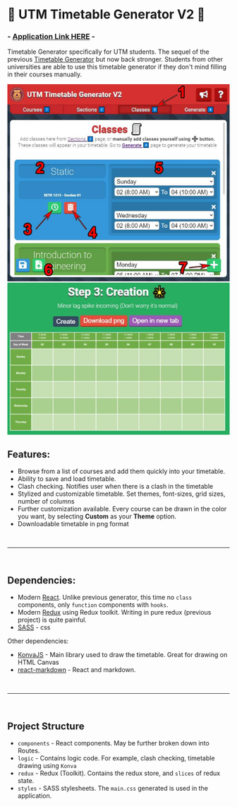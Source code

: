 # 📅 UTM Timetable Generator V2 📅

### - [__Application Link HERE__](https://admijw.github.io/UTM-Timetable-Generator-V2/) -

Timetable Generator specifically for UTM students. The sequel of the previous [Timetable Generator](https://github.com/AdmiJW/UTM_Timetable_Generator) but now back stronger. Students from other universities are able to use this timetable generator if they don't mind filling in their courses manually.

![Screenshot of the application](/public/img/tutorial4_guide.jpg)
![Screenshot of the application 2](/public/img/tutorial5_guide3.jpg)

## Features:

* Browse from a list of courses and add them quickly into your timetable.
* Ability to save and load timetable. 
* Clash checking. Notifies user when there is a clash in the timetable
* Stylized and customizable timetable. Set themes, font-sizes, grid sizes, number of columns
* Further customization available. Every course can be drawn in the color you want, by selecting __Custom__ as your __Theme__ option.
* Downloadable timetable in png format

<br>

---
<br>

## Dependencies:

* Modern [React](https://reactjs.org/). Unlike previous generator, this time no `class` components, only `function` components with `hooks`.
* Modern [Redux](https://redux-toolkit.js.org/) using Redux toolkit. Writing in pure redux (previous project) is quite painful.
* [SASS](https://sass-lang.com/) - css

Other dependencies:

* [KonvaJS](https://konvajs.org/) - Main library used to draw the timetable. Great for drawing on HTML Canvas
* [react-markdown](https://github.com/remarkjs/react-markdown) - React and markdown.


<br>

---
<br>

## Project Structure

* `components` - React components. May be further broken down into Routes.
* `logic` - Contains logic code. For example, clash checking, timetable drawing using `Konva`
* `redux` - Redux (Toolkit). Contains the redux store, and `slices` of redux state.
* `styles` - SASS stylesheets. The `main.css` generated is used in the application.

<br>